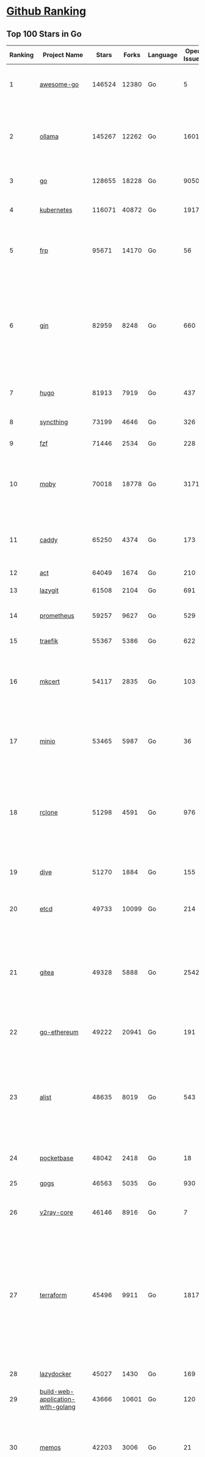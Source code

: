 [Github Ranking](../README.md)
==========

## Top 100 Stars in Go

| Ranking | Project Name | Stars | Forks | Language | Open Issues | Description | Last Commit |
| ------- | ------------ | ----- | ----- | -------- | ----------- | ----------- | ----------- |
| 1 | [awesome-go](https://github.com/avelino/awesome-go) | 146524 | 12380 | Go | 5 | A curated list of awesome Go frameworks, libraries and software | 2025-06-29T09:42:03Z |
| 2 | [ollama](https://github.com/ollama/ollama) | 145267 | 12262 | Go | 1601 | Get up and running with Llama 3.3, DeepSeek-R1, Phi-4, Gemma 3, Mistral Small 3.1 and other large language models. | 2025-07-01T16:46:15Z |
| 3 | [go](https://github.com/golang/go) | 128655 | 18228 | Go | 9050 | The Go programming language | 2025-07-01T21:06:04Z |
| 4 | [kubernetes](https://github.com/kubernetes/kubernetes) | 116071 | 40872 | Go | 1917 | Production-Grade Container Scheduling and Management | 2025-07-01T22:21:24Z |
| 5 | [frp](https://github.com/fatedier/frp) | 95671 | 14170 | Go | 56 | A fast reverse proxy to help you expose a local server behind a NAT or firewall to the internet. | 2025-07-01T10:56:47Z |
| 6 | [gin](https://github.com/gin-gonic/gin) | 82959 | 8248 | Go | 660 | Gin is a HTTP web framework written in Go (Golang). It features a Martini-like API with much better performance -- up to 40 times faster. If you need smashing performance, get yourself some Gin. | 2025-07-01T01:48:15Z |
| 7 | [hugo](https://github.com/gohugoio/hugo) | 81913 | 7919 | Go | 437 | The world’s fastest framework for building websites. | 2025-06-30T10:25:37Z |
| 8 | [syncthing](https://github.com/syncthing/syncthing) | 73199 | 4646 | Go | 326 | Open Source Continuous File Synchronization | 2025-07-01T11:13:27Z |
| 9 | [fzf](https://github.com/junegunn/fzf) | 71446 | 2534 | Go | 228 | :cherry_blossom: A command-line fuzzy finder | 2025-06-29T00:02:29Z |
| 10 | [moby](https://github.com/moby/moby) | 70018 | 18778 | Go | 3171 | The Moby Project - a collaborative project for the container ecosystem to assemble container-based systems | 2025-07-01T21:25:47Z |
| 11 | [caddy](https://github.com/caddyserver/caddy) | 65250 | 4374 | Go | 173 | Fast and extensible multi-platform HTTP/1-2-3 web server with automatic HTTPS | 2025-07-01T23:26:17Z |
| 12 | [act](https://github.com/nektos/act) | 64049 | 1674 | Go | 210 | Run your GitHub Actions locally 🚀 | 2025-07-01T06:25:57Z |
| 13 | [lazygit](https://github.com/jesseduffield/lazygit) | 61508 | 2104 | Go | 691 | simple terminal UI for git commands | 2025-07-01T15:53:25Z |
| 14 | [prometheus](https://github.com/prometheus/prometheus) | 59257 | 9627 | Go | 529 | The Prometheus monitoring system and time series database. | 2025-07-01T23:43:13Z |
| 15 | [traefik](https://github.com/traefik/traefik) | 55367 | 5386 | Go | 622 | The Cloud Native Application Proxy | 2025-07-01T23:23:23Z |
| 16 | [mkcert](https://github.com/FiloSottile/mkcert) | 54117 | 2835 | Go | 103 | A simple zero-config tool to make locally trusted development certificates with any names you'd like. | 2024-08-13T13:37:46Z |
| 17 | [minio](https://github.com/minio/minio) | 53465 | 5987 | Go | 36 | MinIO is a high-performance, S3 compatible object store, open sourced under GNU AGPLv3 license. | 2025-07-01T16:00:18Z |
| 18 | [rclone](https://github.com/rclone/rclone) | 51298 | 4591 | Go | 976 | "rsync for cloud storage" - Google Drive, S3, Dropbox, Backblaze B2, One Drive, Swift, Hubic, Wasabi, Google Cloud Storage, Azure Blob, Azure Files, Yandex Files | 2025-07-01T16:36:07Z |
| 19 | [dive](https://github.com/wagoodman/dive) | 51270 | 1884 | Go | 155 | A tool for exploring each layer in a docker image | 2025-06-30T20:38:24Z |
| 20 | [etcd](https://github.com/etcd-io/etcd) | 49733 | 10099 | Go | 214 | Distributed reliable key-value store for the most critical data of a distributed system | 2025-07-01T15:18:27Z |
| 21 | [gitea](https://github.com/go-gitea/gitea) | 49328 | 5888 | Go | 2542 | Git with a cup of tea! Painless self-hosted all-in-one software development service, including Git hosting, code review, team collaboration, package registry and CI/CD | 2025-07-02T00:37:56Z |
| 22 | [go-ethereum](https://github.com/ethereum/go-ethereum) | 49222 | 20941 | Go | 191 | Go implementation of the Ethereum protocol | 2025-07-02T00:46:03Z |
| 23 | [alist](https://github.com/AlistGo/alist) | 48635 | 8019 | Go | 543 | 🗂️A file list/WebDAV program that supports multiple storages, powered by Gin and Solidjs. / 一个支持多存储的文件列表/WebDAV程序，使用 Gin 和 Solidjs。 | 2025-07-01T01:44:31Z |
| 24 | [pocketbase](https://github.com/pocketbase/pocketbase) | 48042 | 2418 | Go | 18 | Open Source realtime backend in 1 file | 2025-06-29T17:41:44Z |
| 25 | [gogs](https://github.com/gogs/gogs) | 46563 | 5035 | Go | 930 | Gogs is a painless self-hosted Git service | 2025-07-01T17:12:05Z |
| 26 | [v2ray-core](https://github.com/v2ray/v2ray-core) | 46146 | 8916 | Go | 7 | A platform for building proxies to bypass network restrictions. | 2025-05-28T02:09:02Z |
| 27 | [terraform](https://github.com/hashicorp/terraform) | 45496 | 9911 | Go | 1817 | Terraform enables you to safely and predictably create, change, and improve infrastructure. It is a source-available tool that codifies APIs into declarative configuration files that can be shared amongst team members, treated as code, edited, reviewed, and versioned. | 2025-07-01T23:31:50Z |
| 28 | [lazydocker](https://github.com/jesseduffield/lazydocker) | 45027 | 1430 | Go | 169 | The lazier way to manage everything docker | 2024-12-22T10:43:30Z |
| 29 | [build-web-application-with-golang](https://github.com/astaxie/build-web-application-with-golang) | 43666 | 10601 | Go | 120 | A golang ebook intro how to build a web with golang | 2024-05-12T00:47:46Z |
| 30 | [memos](https://github.com/usememos/memos) | 42203 | 3006 | Go | 21 | A modern, open-source, self-hosted knowledge management and note-taking platform designed for privacy-conscious users and organizations. | 2025-07-01T15:54:26Z |
| 31 | [nvm-windows](https://github.com/coreybutler/nvm-windows) | 41713 | 3543 | Go | 80 | A node.js version management utility for Windows. Ironically written in Go. | 2025-03-31T10:37:07Z |
| 32 | [cobra](https://github.com/spf13/cobra) | 40993 | 2958 | Go | 223 | A Commander for modern Go CLI interactions | 2025-05-31T12:36:04Z |
| 33 | [cli](https://github.com/cli/cli) | 39654 | 6712 | Go | 808 | GitHub’s official command line tool | 2025-07-01T16:22:03Z |
| 34 | [esbuild](https://github.com/evanw/esbuild) | 39047 | 1218 | Go | 518 | An extremely fast bundler for the web | 2025-05-27T21:47:18Z |
| 35 | [tidb](https://github.com/pingcap/tidb) | 38654 | 5963 | Go | 4025 | TiDB - the open-source, cloud-native, distributed SQL database designed for modern applications. | 2025-07-02T03:16:54Z |
| 36 | [gorm](https://github.com/go-gorm/gorm) | 38435 | 4049 | Go | 439 | The fantastic ORM library for Golang, aims to be developer friendly | 2025-06-25T03:11:08Z |
| 37 | [photoprism](https://github.com/photoprism/photoprism) | 37789 | 2102 | Go | 428 | AI-Powered Photos App for the Decentralized Web 🌈💎✨ | 2025-07-01T15:40:24Z |
| 38 | [fiber](https://github.com/gofiber/fiber) | 37014 | 1813 | Go | 96 | ⚡️ Express inspired web framework written in Go | 2025-07-02T01:55:48Z |
| 39 | [istio](https://github.com/istio/istio) | 37011 | 8006 | Go | 478 | Connect, secure, control, and observe services. | 2025-07-01T22:14:24Z |
| 40 | [compose](https://github.com/docker/compose) | 35732 | 5440 | Go | 67 | Define and run multi-container applications with Docker | 2025-07-01T12:56:57Z |
| 41 | [milvus](https://github.com/milvus-io/milvus) | 35707 | 3273 | Go | 596 | Milvus is a high-performance, cloud-native vector database built for scalable vector ANN search | 2025-07-02T03:42:43Z |
| 42 | [the-way-to-go_ZH_CN](https://github.com/unknwon/the-way-to-go_ZH_CN) | 34958 | 8607 | Go | 0 | 《The Way to Go》中文译本，中文正式名《Go 入门指南》 | 2024-08-14T07:04:25Z |
| 43 | [LocalAI](https://github.com/mudler/LocalAI) | 33608 | 2599 | Go | 445 | :robot: The free, Open Source alternative to OpenAI, Claude and others. Self-hosted and local-first. Drop-in replacement for OpenAI,  running on consumer-grade hardware. No GPU required. Runs gguf, transformers, diffusers and many more models architectures. Features: Generate Text, Audio, Video, Images, Voice Cloning, Distributed, P2P inference | 2025-07-01T22:45:25Z |
| 44 | [LeetCode-Go](https://github.com/halfrost/LeetCode-Go) | 33568 | 5773 | Go | 16 | ✅ Solutions to LeetCode by Go, 100% test coverage, runtime beats 100% / LeetCode 题解 | 2024-12-11T05:55:51Z |
| 45 | [nps](https://github.com/ehang-io/nps) | 32992 | 5939 | Go | 500 | 一款轻量级、高性能、功能强大的内网穿透代理服务器。支持tcp、udp、socks5、http等几乎所有流量转发，可用来访问内网网站、本地支付接口调试、ssh访问、远程桌面，内网dns解析、内网socks5代理等等……，并带有功能强大的web管理端。a lightweight, high-performance, powerful intranet penetration proxy server, with a powerful web management terminal. | 2024-05-30T03:51:08Z |
| 46 | [harness](https://github.com/harness/harness) | 32927 | 2841 | Go | 72 | Harness Open Source is an end-to-end developer platform with Source Control Management, CI/CD Pipelines, Hosted Developer Environments, and Artifact Registries. | 2025-07-01T20:21:40Z |
| 47 | [bubbletea](https://github.com/charmbracelet/bubbletea) | 32773 | 929 | Go | 72 | A powerful little TUI framework 🏗 | 2025-06-30T13:13:30Z |
| 48 | [vault](https://github.com/hashicorp/vault) | 32691 | 4388 | Go | 1121 | A tool for secrets management, encryption as a service, and privileged access management | 2025-07-02T01:34:45Z |
| 49 | [beego](https://github.com/beego/beego) | 32129 | 5635 | Go | 5 | beego is an open-source, high-performance web framework for the Go programming language. | 2025-06-25T13:08:11Z |
| 50 | [v2ray-core](https://github.com/v2fly/v2ray-core) | 31373 | 4839 | Go | 31 | A platform for building proxies to bypass network restrictions. | 2025-06-30T06:21:06Z |
| 51 | [go-zero](https://github.com/zeromicro/go-zero) | 31330 | 4153 | Go | 242 | A cloud-native Go microservices framework with cli tool for productivity. | 2025-07-01T09:01:24Z |
| 52 | [echo](https://github.com/labstack/echo) | 31222 | 2279 | Go | 68 | High performance, minimalist Go web framework | 2025-05-22T11:22:34Z |
| 53 | [cockroach](https://github.com/cockroachdb/cockroach) | 31038 | 3926 | Go | 6159 | CockroachDB — the cloud native, distributed SQL database designed for high availability, effortless scale, and control over data placement. | 2025-07-02T04:03:41Z |
| 54 | [minikube](https://github.com/kubernetes/minikube) | 30619 | 5003 | Go | 485 | Run Kubernetes locally | 2025-07-01T21:25:16Z |
| 55 | [croc](https://github.com/schollz/croc) | 30489 | 1218 | Go | 7 | Easily and securely send things from one computer to another :crocodile: :package: | 2025-06-23T15:24:48Z |
| 56 | [CasaOS](https://github.com/IceWhaleTech/CasaOS) | 30382 | 1657 | Go | 649 | CasaOS - A simple, easy-to-use, elegant open-source Personal Cloud system. | 2025-07-01T07:05:41Z |
| 57 | [k9s](https://github.com/derailed/k9s) | 30249 | 1899 | Go | 467 | 🐶 Kubernetes CLI To Manage Your Clusters In Style! | 2025-07-01T02:40:30Z |
| 58 | [k3s](https://github.com/k3s-io/k3s) | 30097 | 2466 | Go | 108 | Lightweight Kubernetes | 2025-07-02T02:36:53Z |
| 59 | [filebrowser](https://github.com/filebrowser/filebrowser) | 30046 | 3366 | Go | 26 | 📂 Web File Browser | 2025-06-30T15:03:24Z |
| 60 | [lux](https://github.com/iawia002/lux) | 29794 | 3160 | Go | 517 | 👾 Fast and simple video download library and CLI tool written in Go | 2025-05-19T03:40:50Z |
| 61 | [Xray-core](https://github.com/XTLS/Xray-core) | 29655 | 4392 | Go | 11 | Xray, Penetrates Everything. Also the best v2ray-core. Where the magic happens. An open platform for various uses. | 2025-06-30T18:49:02Z |
| 62 | [headscale](https://github.com/juanfont/headscale) | 29483 | 1586 | Go | 96 | An open source, self-hosted implementation of the Tailscale control server | 2025-06-29T00:26:59Z |
| 63 | [1Panel](https://github.com/1Panel-dev/1Panel) | 29406 | 2561 | Go | 616 | 🔥 1Panel provides an intuitive web interface and MCP Server to manage websites, files, containers, databases, and LLMs on a Linux server. | 2025-07-02T03:04:57Z |
| 64 | [restic](https://github.com/restic/restic) | 29171 | 1615 | Go | 412 | Fast, secure, efficient backup program | 2025-07-01T05:46:21Z |
| 65 | [consul](https://github.com/hashicorp/consul) | 29081 | 4486 | Go | 1257 | Consul is a distributed, highly available, and data center aware solution to connect and configure applications across dynamic, distributed infrastructure. | 2025-07-01T22:07:12Z |
| 66 | [AdGuardHome](https://github.com/AdguardTeam/AdGuardHome) | 28984 | 2059 | Go | 1099 | Network-wide ads & trackers blocking DNS server | 2025-07-01T20:16:36Z |
| 67 | [wails](https://github.com/wailsapp/wails) | 28845 | 1399 | Go | 250 | Create beautiful applications using Go | 2025-07-02T00:19:00Z |
| 68 | [viper](https://github.com/spf13/viper) | 28787 | 2057 | Go | 410 | Go configuration with fangs | 2025-06-27T16:34:03Z |
| 69 | [k6](https://github.com/grafana/k6) | 28158 | 1375 | Go | 756 | A modern load testing tool, using Go and JavaScript | 2025-06-30T15:47:29Z |
| 70 | [helm](https://github.com/helm/helm) | 28084 | 7268 | Go | 454 | The Kubernetes Package Manager | 2025-07-01T20:20:14Z |
| 71 | [podman](https://github.com/containers/podman) | 27431 | 2688 | Go | 780 | Podman: A tool for managing OCI containers and pods. | 2025-07-02T03:28:17Z |
| 72 | [trivy](https://github.com/aquasecurity/trivy) | 27311 | 2607 | Go | 155 | Find vulnerabilities, misconfigurations, secrets, SBOM in containers, Kubernetes, code repositories, clouds and more | 2025-07-01T14:53:26Z |
| 73 | [kit](https://github.com/go-kit/kit) | 27133 | 2454 | Go | 40 | A standard library for microservices. | 2024-07-19T01:40:06Z |
| 74 | [fyne](https://github.com/fyne-io/fyne) | 26672 | 1462 | Go | 684 | Cross platform GUI toolkit in Go inspired by Material Design | 2025-06-30T12:41:56Z |
| 75 | [go-patterns](https://github.com/tmrts/go-patterns) | 26624 | 2301 | Go | 17 | Curated list of Go design patterns, recipes and idioms | 2024-05-14T01:07:28Z |
| 76 | [micro](https://github.com/zyedidia/micro) | 26434 | 1223 | Go | 819 | A modern and intuitive terminal-based text editor | 2025-07-02T00:25:34Z |
| 77 | [loki](https://github.com/grafana/loki) | 25877 | 3708 | Go | 1791 | Like Prometheus, but for logs. | 2025-07-02T00:59:58Z |
| 78 | [harbor](https://github.com/goharbor/harbor) | 25865 | 4900 | Go | 639 | An open source trusted cloud native registry project that stores, signs, and scans content. | 2025-07-01T09:06:09Z |
| 79 | [opentofu](https://github.com/opentofu/opentofu) | 25849 | 1033 | Go | 258 | OpenTofu lets you declaratively manage your cloud infrastructure. | 2025-07-01T22:10:37Z |
| 80 | [Wox](https://github.com/Wox-launcher/Wox) | 25800 | 2402 | Go | 169 | A cross-platform launcher that simply works | 2025-06-28T15:31:37Z |
| 81 | [glance](https://github.com/glanceapp/glance) | 25770 | 977 | Go | 136 | A self-hosted dashboard that puts all your feeds in one place | 2025-06-10T08:02:35Z |
| 82 | [faas](https://github.com/openfaas/faas) | 25745 | 1970 | Go | 28 | OpenFaaS - Serverless Functions Made Simple | 2025-04-22T10:19:08Z |
| 83 | [iris](https://github.com/kataras/iris) | 25533 | 2475 | Go | 122 | The fastest HTTP/2 Go Web Framework. New, modern and easy to learn. Fast development with Code you control. Unbeatable cost-performance ratio :rocket: | 2025-06-30T04:59:09Z |
| 84 | [docker_practice](https://github.com/yeasy/docker_practice) | 25463 | 5774 | Go | 7 | Learn and understand Docker&Container technologies, with real DevOps practice! | 2024-12-26T03:49:09Z |
| 85 | [nsq](https://github.com/nsqio/nsq) | 25411 | 2913 | Go | 51 | A realtime distributed messaging platform | 2025-06-29T16:17:41Z |
| 86 | [logrus](https://github.com/sirupsen/logrus) | 25341 | 2275 | Go | 1 | Structured, pluggable logging for Go. | 2025-06-20T17:57:41Z |
| 87 | [seaweedfs](https://github.com/seaweedfs/seaweedfs) | 24985 | 2426 | Go | 528 | SeaweedFS is a fast distributed storage system for blobs, objects, files, and data lake, for billions of files! Blob store has O(1) disk seek, cloud tiering. Filer supports Cloud Drive, xDC replication, Kubernetes, POSIX FUSE mount, S3 API, S3 Gateway, Hadoop, WebDAV, encryption, Erasure Coding. Enterprise version is at seaweedfs.com. | 2025-07-02T04:02:14Z |
| 88 | [dapr](https://github.com/dapr/dapr) | 24876 | 1972 | Go | 410 | Dapr is a portable runtime for building distributed applications across cloud and edge, combining event-driven architecture with workflow orchestration. | 2025-07-01T15:55:22Z |
| 89 | [testify](https://github.com/stretchr/testify) | 24853 | 1653 | Go | 246 | A toolkit with common assertions and mocks that plays nicely with the standard library | 2025-07-01T07:45:29Z |
| 90 | [sing-box](https://github.com/SagerNet/sing-box) | 24676 | 2929 | Go | 104 | The universal proxy platform | 2025-06-30T11:03:59Z |
| 91 | [kratos](https://github.com/go-kratos/kratos) | 24536 | 4088 | Go | 16 | Your ultimate Go microservices framework for the cloud-native era. | 2025-06-01T18:48:42Z |
| 92 | [colly](https://github.com/gocolly/colly) | 24379 | 1808 | Go | 148 | Elegant Scraper and Crawler Framework for Golang | 2025-06-18T08:44:17Z |
| 93 | [ngrok](https://github.com/inconshreveable/ngrok) | 24356 | 4290 | Go | 0 | Unified ingress for developers | 2024-04-26T18:11:18Z |
| 94 | [authelia](https://github.com/authelia/authelia) | 24337 | 1235 | Go | 54 | The Single Sign-On Multi-Factor portal for web apps, now OpenID Certified™ | 2025-07-02T03:37:21Z |
| 95 | [rancher](https://github.com/rancher/rancher) | 24335 | 3059 | Go | 3078 | Complete container management platform | 2025-07-02T03:16:25Z |
| 96 | [vegeta](https://github.com/tsenart/vegeta) | 24327 | 1400 | Go | 79 | HTTP load testing tool and library. It's over 9000! | 2024-10-28T16:39:48Z |
| 97 | [ntfy](https://github.com/binwiederhier/ntfy) | 24081 | 948 | Go | 349 | Send push notifications to your phone or desktop using PUT/POST | 2025-06-07T10:49:22Z |
| 98 | [delve](https://github.com/go-delve/delve) | 23955 | 2174 | Go | 106 | Delve is a debugger for the Go programming language. | 2025-06-25T20:40:34Z |
| 99 | [cloudreve](https://github.com/cloudreve/cloudreve) | 23888 | 3611 | Go | 189 | 🌩 Self-hosted file management and sharing system, supports multiple storage providers | 2025-06-30T11:50:16Z |
| 100 | [nuclei](https://github.com/projectdiscovery/nuclei) | 23829 | 2787 | Go | 353 | Nuclei is a fast, customizable vulnerability scanner powered by the global security community and built on a simple YAML-based DSL, enabling collaboration to tackle trending vulnerabilities on the internet. It helps you find vulnerabilities in your applications, APIs, networks, DNS, and cloud configurations. | 2025-07-01T14:19:55Z |

